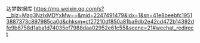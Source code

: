 达梦数据库
<https://mp.weixin.qq.com/s?__biz=Mzg3NzIxMDYxMw==&mid=2247491479&idx=1&sn=41e8beebfc19513887373c897985ca0d&chksm=cf27210df850a81ba9db2e42cd472b14392dfe9b6758d1aba1d74035ef7988daa02952e61c55&scene=21#wechat_redirect>